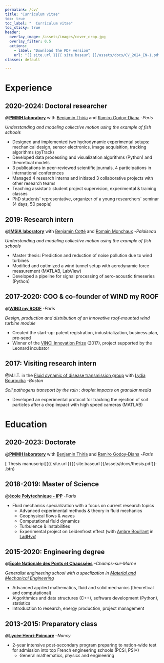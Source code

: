 ```yaml
---
permalink: /cv/
title: "Curriculum vitae"
toc: true
toc_label: "  Curriculum vitae"
toc_sticky: true
header:
  overlay_image: /assets/images/cover_crop.jpg
  overlay_filter: 0.5
  actions:
    - label: "Download the PDF version"
    url: "{{ site.url }}{{ site.baseurl }}/assets/docs/CV_2024_EN-1.pdf"
classes: default

---
```

<!-- [<i class="fas fa-file-pdf"></i> PDF file of my resume]({{ site.url }}{{ site.baseurl }}/assets/docs/CV_2024_EN-1.pdf){: .btn}  -->

# Experience
## 2020-2024: Doctoral researcher 
@[**PMMH laboratory**](https://www.pmmh.espci.fr/Biomimetics-and-Fluid-Structure-Interaction) with [Benjamin Thiria](https://scholar.google.be/citations?user=Ho7KLfUAAAAJ&hl=fr) and [Ramiro Godoy-Diana](https://blog.espci.fr/ramiro/) -_Paris_

*Understanding and modeling collective motion using the example of fish schools*

* Designed and implemented two hydrodynamic experimental setups: mechanical design, sensor electronics, image acquisition, tracking algorithms (pyTrack) 
* Developed data processing and visualization algorithms (Python) and theoretical models
* 3 publications in peer-reviewed scientific journals, 4 participations in international conferences
* Managed 4 research interns and initiated 3 collaborative projects with other research teams
* Teaching assistant: student project supervision, experimental & training classes 
* PhD students' representative, organizer of a young researchers' seminar (4 days, 50 people)

## 2019: Research intern
@[**IMSIA laboratory**](https://www.ensta-paris.fr/en/node/1153) with [Benjamin Cotté](https://perso.ensta-paris.fr/~cotte/) and [Romain Monchaux](https://perso.ensta-paris.fr/~monchaux/) -_Palaiseau_

*Understanding and modeling collective motion using the example of fish schools*

* Master thesis: Prediction and reduction of noise pollution due to wind turbines
* Modified and optimized a wind tunnel setup with aerodynamic force measurement (MATLAB, LabView) 
* Developed a pipeline for signal processing of aero-acoustic timeseries (Python)

## 2017-2020: COO & co-founder of WIND my ROOF
@[**WIND my ROOF**](https://www.windmyroof.com/en/) -_Paris_

*Design, production and distribution of an innovative roof-mounted wind turbine module*

* Created the start-up: patent registration, industrialization, business plan, pre-seed
* Winner of the [VINCI Innovation Prize](https://www.vinci.com/vinci.nsf/fr/item/prix-innovation-vinci.htm) (2017), project supported by the Leonard incubator

## 2017: Visiting research intern
@M.I.T. in the [Fluid dynamic of disease transmission group]() with [Lydia Bourouiba](https://fr.wikipedia.org/wiki/Lydia_Bourouiba) –_Boston_

*Soil pathogens transport by the rain : droplet impacts on granular media*

* Developed an experimental protocol for tracking the ejection of soil particles after a drop impact with high speed cameras (MATLAB) 

# Education 
## 2020-2023: Doctorate 
@[**PMMH laboratory**](https://www.pmmh.espci.fr/Biomimetics-and-Fluid-Structure-Interaction) with [Benjamin Thiria](https://scholar.google.be/citations?user=Ho7KLfUAAAAJ&hl=fr) and [Ramiro Godoy-Diana](https://blog.espci.fr/ramiro/) -_Paris_

[<i class="fas fa-file-pdf"></i> Thesis manuscript]({{ site.url }}{{ site.baseurl }}/assets/docs/thesis.pdf){: .btn} 

## 2018-2019: Master of Science
@[**école Polytechnique - IPP**](https://www.ip-paris.fr/en/education/masters/mechanics-program/master-year-2-fluid-mechanics) -_Paris_

* Fluid mechanics specialization with a focus on current research topics 	
  * Advanced experimental methods & theory in fluid mechanics
  * Geophysical flows & waves
  * Computational fluid dynamics
  * Turbulence & instabilities
  * Experimental project on Leidenfrost effect (with [Ambre Bouillant](https://scholar.google.fr/citations?user=LbHQY1cAAAAJ&hl=en) in [LadHyx](https://www.ladhyx.polytechnique.fr/))

## 2015-2020: Engineering degree
@[**École Nationale des Ponts et Chaussées**](https://ecoledesponts.fr/bienvenue-ecole) –_Champs-sur-Marne_

*Generalist engineering school with a speclization in [Material and Mechanical Engineering](https://ecoledesponts.fr/genie-mecanique-et-materiaux)* 

* Advanced applied mathematics, fluid and solid mechanics (theoretical and computational)
* Algorithmics and data structures (C++), software development (Python), statistics
* Introduction to research, energy production, project management 

## 2013-2015: Preparatory class
@[**Lycée Henri-Poincaré**](https://lycee-poincare.fr/les-classes-preparatoires-cpge/) –_Nancy_
* 2-year intensive post-secondary program preparing to nation-wide test for admission into top French engineering schools (PCSI, PSI*)
  * General mathematics, physics and engineering
